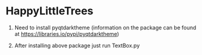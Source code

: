 # HappyLittleTrees

1) Need to install pyqtdarktheme (information on the package can be found at https://libraries.io/pypi/pyqtdarktheme)

2) After installing above package just run TextBox.py

